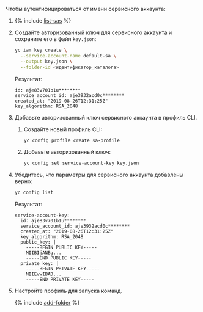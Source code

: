 Чтобы аутентифицироваться от имени сервисного аккаунта:

1. {% include [list-sas](./list-sas.md) %}
1. Создайте авторизованный ключ для сервисного аккаунта и сохраните его в файл `key.json`:

    ```bash
    yc iam key create \
      --service-account-name default-sa \
      --output key.json \
      --folder-id <идентификатор_каталога>
    ```
    
    Результат:
    ```text
    id: aje83v701b1u********
    service_account_id: aje3932acd0c********
    created_at: "2019-08-26T12:31:25Z"
    key_algorithm: RSA_2048
    ```

1. Добавьте авторизованный ключ сервисного аккаунта в профиль CLI.

    1. Создайте новый профиль CLI:

        ```bash
        yc config profile create sa-profile
        ```
    1. Добавьте авторизованный ключ:

        ```bash
        yc config set service-account-key key.json
        ```

1. Убедитесь, что параметры для сервисного аккаунта добавлены верно:

    ```bash
    yc config list
    ```
    
    Результат:

    ```text
    service-account-key:
      id: aje83v701b1u********
      service_account_id: aje3932acd0c********
      created_at: "2019-08-26T12:31:25Z"
      key_algorithm: RSA_2048
      public_key: |
        -----BEGIN PUBLIC KEY-----
        MIIBIjANBg...
        -----END PUBLIC KEY-----
      private_key: |
        -----BEGIN PRIVATE KEY-----
        MIIEvwIBAD...
        -----END PRIVATE KEY-----
    ```

1. Настройте профиль для запуска команд.

    {% include [add-folder](../cli-add-folder.md) %}
